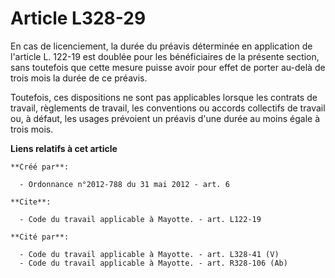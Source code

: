 # Article L328-29

En cas de licenciement, la durée du préavis déterminée en application de l'article L. 122-19 est doublée pour les
bénéficiaires de la présente section, sans toutefois que cette mesure puisse avoir pour effet de porter au-delà de trois mois
la durée de ce préavis. 

Toutefois, ces dispositions ne sont pas applicables lorsque les contrats de travail, règlements de travail, les conventions
ou accords collectifs de travail ou, à défaut, les usages prévoient un préavis d'une durée au moins égale à trois mois.

**Liens relatifs à cet article**

	**Créé par**:

	  - Ordonnance n°2012-788 du 31 mai 2012 - art. 6

	**Cite**:

	  - Code du travail applicable à Mayotte. - art. L122-19

	**Cité par**:

	  - Code du travail applicable à Mayotte. - art. L328-41 (V)
	  - Code du travail applicable à Mayotte. - art. R328-106 (Ab)
